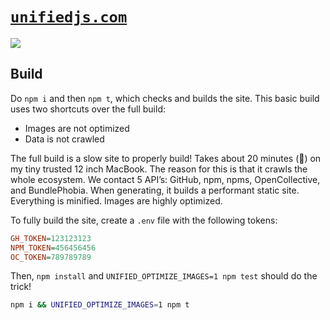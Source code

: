 <!-- lint disable lint-first-heading-level -->

# [`unifiedjs.com`][site]

[![][screenshot]][site]

## Build

Do `npm i` and then `npm t`, which checks and builds the site.
This basic build uses two shortcuts over the full build:

*   Images are not optimized
*   Data is not crawled

The full build is a slow site to properly build!
Takes about 20 minutes (🤯) on my tiny trusted 12 inch MacBook.
The reason for this is that it crawls the whole ecosystem.
We contact 5 API’s: GitHub, npm, npms, OpenCollective, and BundlePhobia.
When generating, it builds a performant static site.
Everything is minified.
Images are highly optimized.

To fully build the site, create a `.env` file with the following tokens:

```ini
GH_TOKEN=123123123
NPM_TOKEN=456456456
OC_TOKEN=789789789
```

Then, `npm install` and `UNIFIED_OPTIMIZE_IMAGES=1 npm test` should do the
trick!

```sh
npm i && UNIFIED_OPTIMIZE_IMAGES=1 npm t
```

[site]: https://unifiedjs.com

[screenshot]: screenshot.png
